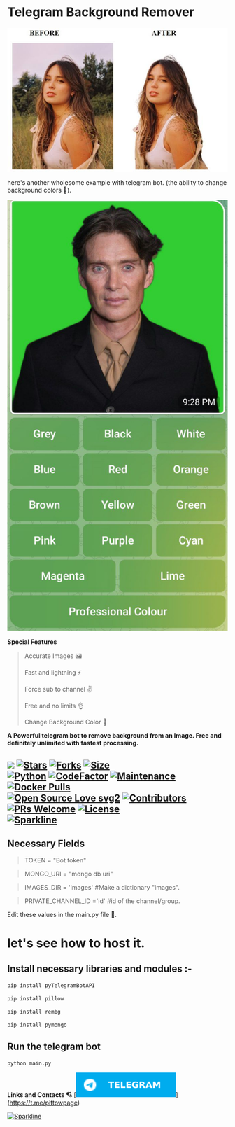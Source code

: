   # **Telegram Background Remover**
![Example](./images/example.png)

here's another wholesome example with telegram bot. (the ability to change background colors 🎨). 

![Example](./images/example1.png)

**Special Features**
> Accurate Images 🖼
> 
>Fast and lightning ⚡
> 
>Force sub to channel ✌
> 
>Free and no limits 👌
> 
>Change Background Color 🎨


<b>A Powerful telegram bot to remove background from an Image. Free and definitely unlimited with fastest processing.</b>

[![](https://img.shields.io/badge/Background-Remover-crimson)](#)
[![Stars](https://img.shields.io/github/stars/pittowpio/Background-Remover?style=flat-square&color=yellow)](https://github.com/pittowpio/Background-Remover/stargazers)
[![Forks](https://img.shields.io/github/forks/Pittowpio/Background-Remover?style=flat-square&color=orange)](https://github.com/pittowpio/Background-Remover/fork)
[![Size](https://img.shields.io/github/repo-size/pittowpio/Background-Remover?style=flat-square&color=green)](https://github.com/Pittowpio/Background-Remover/)   
[![Python](https://img.shields.io/badge/Python-v3.10.3-blue)](https://www.python.org/)
[![CodeFactor](https://www.codefactor.io/repository/github/Teamultroid/Ultroid/badge/main)](https://www.codefactor.io/repository/github/Teamultroid/Ultroid-Remover/overview/main)
[![Maintenance](https://img.shields.io/badge/Maintained%3F-yes-green.svg)](https://github.com/pittowpio/Background-Remover/graphs/commit-activity)
[![Docker Pulls](https://img.shields.io/docker/pulls/pittowpio/Background-Remover?style=flat-square)](https://img.shields.io/docker/pulls/pittowpio/Background-Remover?style=flat-square)   
[![Open Source Love svg2](https://badges.frapsoft.com/os/v2/open-source.svg?v=103)](https://github.com/pittowpio/Background-Remover)
[![Contributors](https://img.shields.io/github/contributors/pittowpio/Background-Remover?style=flat-square&color=green)](https://github.com/pittowpio/Background-Remover/graphs/contributors)
[![PRs Welcome](https://img.shields.io/badge/PRs-welcome-brightgreen.svg?style=flat-square)](https://makeapullrequest.com)
[![License](https://img.shields.io/badge/License-AGPL-blue)](https://github.com/pittowpio/Background-Remover/blob/main/LICENSE)   
[![Sparkline](https://stars.medv.io/Teamultroid/Ultroid.svg)](https://stars.medv.io/pittowpio/Background-remover)
----



## **Necessary Fields**
>TOKEN = "Bot token"

>MONGO_URI = "mongo db uri"

>IMAGES_DIR = 'images' #Make a dictionary "images".

>PRIVATE_CHANNEL_ID ='id' #id of the channel/group.

Edit these values in the main.py file 📁. 

# let's see how to host it. 

## Install necessary libraries and modules :- 

```
pip install pyTelegramBotAPI
```
```
pip install pillow
```
```
pip install rembg
```
```
pip install pymongo
```
## Run the telegram bot 

```
python main.py
```
**Links and Contacts 💘**
[![TG](./images/tg.png)]
(https://t.me/pittowpage)

[![Sparkline](https://stars.medv.io/Teamultroid/Ultroid.svg)](https://stars.medv.io/pittowpio/Background-remover)
